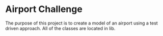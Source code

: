 Airport Challenge
=================

The purpose of this project is to create a model of an airport using a test driven approach.
All of the classes are located in lib.
